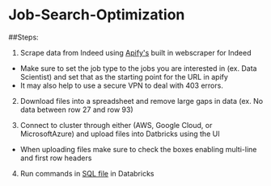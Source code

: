 # Job-Search-Optimization
##Steps:
1. Scrape data from Indeed using [Apify's](https://apify.com/hynekhruska/indeed-scraper) built in webscraper for Indeed

* Make sure to set the job type to the jobs you are interested in (ex. Data Scientist) and set that as the starting point for the URL in apify
* It may also help to use a secure VPN to deal with 403 errors. 
  
2. Download files into a spreadsheet and remove large gaps in data (ex. No data between row 27 and row 93)

3. Connect to cluster through either (AWS, Google Cloud, or MicrosoftAzure) and upload files into Datbricks using the UI 

* When uploading files make sure to check the boxes enabling multi-line and first row headers

4. Run commands in [SQL file](https://github.com/kylenewm/Job-Search-Optimization/blob/main/Joining_Tables.sql) in Databricks
